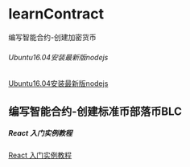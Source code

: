 # learnContract
编写智能合约-创建加密货币

###### Ubuntu16.04安装最新版nodejs
[Ubuntu16.04安装最新版nodejs](https://www.jianshu.com/p/2b24cd430a7d)

## 编写智能合约-创建标准币部落币BLC

##### React 入门实例教程
[React 入门实例教程](http://www.ruanyifeng.com/blog/2015/03/)